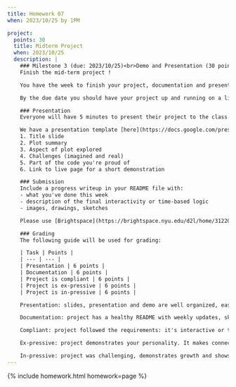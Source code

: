 ```yaml
---
title: Homework 07
when: 2023/10/25 by 1PM

project:
  points: 30
  title: Midterm Project
  when: 2023/10/25
  description: |
    ### Milestone 3 (due: 2023/10/25)<br>Demo and Presentation (30 points)
    Finish the mid-term project !

    You have the week to finish your project, documentation and presentation.

    By the due date you should have your project up and running on a live page hosted on GitHub.

    ### Presentation
    Everyone will have 5 minutes to present their project to the class.

    We have a presentation template [here](https://docs.google.com/presentation/d/1ysDbBGbCdPf3OOnTjAWcsP_wyJF9jLu17nHJ0UXe0ZM/). Feel free to make your own. Just make sure the following slides are included:
    1. Title slide
    2. Plot summary
    3. Aspect of plot explored
    4. Challenges (imagined and real)
    5. Part of the code you're proud of
    6. Link to live page for a short demonstration

    ### Submission
    Include a progress writeup in your README file with:
    - what you've done this week
    - description of the final interactivity or time-based logic
    - images, drawings, sketches

    Please use [Brightspace](https://brightspace.nyu.edu/d2l/home/312200) to submit a link to your project repository, and a link or pdf file of your presentation.

    ### Grading
    The following guide will be used for grading:

    | Task | Points |
    | --- | --- |
    | Presentation | 6 points |
    | Documentation | 6 points |
    | Project is compliant | 6 points |
    | Project is ex-pressive | 6 points |
    | Project is in-pressive | 6 points |

    Presentation: slides, presentation and demo are well organized, easy to follow and compelling.

    Documentation: project has a healthy README with weekly updates, sketches, images, references and progress reports.

    Compliant: project followed the requirements: it's interactive or time-based, it includes custom functions, arrays, objects or classes, ```for()``` loops and ```if()``` statements.

    Ex-pressive: project demonstrates your personality. It makes connections between course content, the rest of the world and your own interests as an artist, designer, technologist. 

    In-pressive: project was challenging, demonstrates growth and shows mastery of programming concepts.
---
```

{% include homework.html homework=page %}
